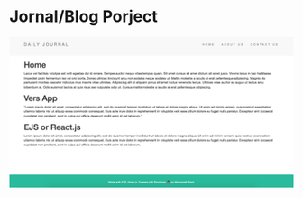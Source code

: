 # Jornal/Blog Porject



![picture of project](https://github.com/SeckMohameth/Journal/blob/master/Images/Screen%20Shot%202020-04-21%20at%205.47.20%20PM.png?raw=true)
